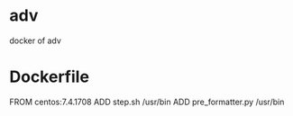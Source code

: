 # adv
docker of adv

# Dockerfile
FROM centos:7.4.1708
ADD step.sh /usr/bin
ADD pre_formatter.py /usr/bin
